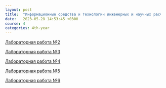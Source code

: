 ```yaml
---
layout: post
title:  "Информационные средства и технологии инженерных и научных расчетов"
date:   2023-05-28 14:53:45 +0300
course: 4
categories: 4th-year
---
```


<div>
    <p><a href="https://docs.google.com/spreadsheets/d/1j6b17wH6Kmh6fGfuvAHmMBGKm6eOdZ4x/edit?usp=sharing&ouid=110261998997303460169&rtpof=true&sd=true">Лабораторная работа №2</a></p>
    <p><a href="https://docs.google.com/spreadsheets/d/1cFRqBqFo_7NdURwxl_mVPlx8LTJScmF4/edit?usp=sharing&ouid=110261998997303460169&rtpof=true&sd=true">Лабораторная работа №3</a></p>
    <p><a href="https://docs.google.com/spreadsheets/d/1ey0k8gOJ2Mkoud8h9x1OB0CGvv2rNvqT/edit?usp=sharing&ouid=110261998997303460169&rtpof=true&sd=true">Лабораторная работа №4</a></p>
    <p><a href="https://docs.google.com/spreadsheets/d/1CpgEO5Ix01m9FA7dyjoVDYNOh4SxXPrP/edit?usp=sharing&ouid=110261998997303460169&rtpof=true&sd=true">Лабораторная работа №5</a></p>
    <p><a href="https://docs.google.com/spreadsheets/d/1lC9EAtoN9cD2LSTUes5goqQqKlCSWjEJ/edit?usp=sharing&ouid=110261998997303460169&rtpof=true&sd=true">Лабораторная работа №6</a></p>
</div>

